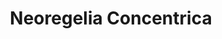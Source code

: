 ---
title: "Neoregelia Concentrica"
images:
  - /images/PXL_20220426_221858049.jpg
tags:
- all
- flora
weight: 10
---